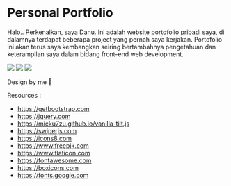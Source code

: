 # Personal Portfolio 

Halo.. Perkenalkan, saya Danu. Ini adalah website portofolio pribadi saya, di dalamnya terdapat beberapa project yang pernah saya kerjakan. Portofolio ini akan terus saya kembangkan seiring bertambahnya pengetahuan dan keterampilan saya dalam bidang front-end web development.

[![](https://img.shields.io/badge/-danupratama.dev@gmail.com-1fa2f2?logo=gmail&style=flat&logoColor=white)](mailto:danupratama.dev@gmail.com)
[![](https://img.shields.io/badge/-myTelegram-purple?logo=telegram&style=flat&logoColor=white)](https://t.me/danu_pratama)
[![](https://img.shields.io/badge/-myPortfolioWebsite-orange?logo=website&style=flat)](https://linktr.ee/danupratama)

Design by me 🎨

Resources :

- https://getbootstrap.com
- https://jquery.com
- https://micku7zu.github.io/vanilla-tilt.js
- https://swiperjs.com
- https://icons8.com
- https://www.freepik.com
- https://www.flaticon.com
- https://fontawesome.com
- https://boxicons.com
- https://fonts.google.com
